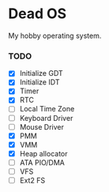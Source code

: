 # Dead OS


My hobby operating system.

### TODO
- [x] Initialize GDT
- [x] Initialize IDT 
- [x] Timer
- [x] RTC 
- [ ] Local Time Zone
- [ ] Keyboard Driver
- [ ] Mouse Driver
- [x] PMM
- [x] VMM
- [x] Heap allocator
- [ ] ATA PIO/DMA
- [ ] VFS
- [ ] Ext2 FS 
